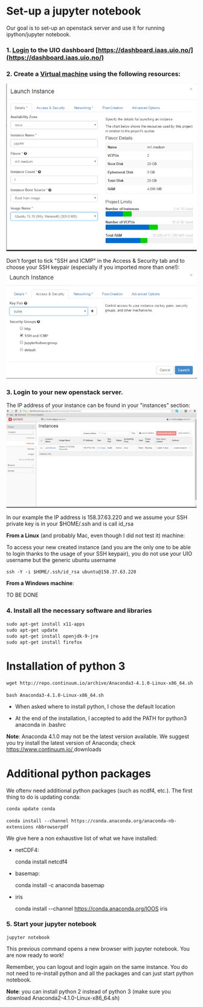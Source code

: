 # Set-up a jupyter notebook 

Our goal is to set-up an openstack server and use it for running ipython/jupyter notebook.

 
### 1. [Login](https://iaas.readthedocs.io/en/latest/enduser/login.html#subsequent-logins) to the UIO dashboard [https://dashboard.iaas.uio.no/](https://dashboard.iaas.uio.no/)



### 2. Create a [Virtual machine](https://iaas.readthedocs.io/en/latest/enduser/create-virtual-machine.html#create-a-virtual-machine) using the following resources: 


![alt text](../images/jupyter_geofag.png "Jupyter notebook")

Don't forget to tick "SSH and ICMP" in the Access & Security tab and to choose your SSH keypair (especially if you imported more than one!):
![alt text](../images/ssh_ICMP.png "Access & Security") 

### 3. Login to your new openstack server. 

The IP address of your instance can be found in your "instances" section:
![alt text](../images/accessVM.png "Login to your instance")


In our example the IP address is 158.37.63.220 and we assume your SSH private key is in your $HOME/.ssh and is call id_rsa


**From a Linux** (and probably Mac, even though I did not test it) machine:

To access your new created instance (and you are the only one to be able to login thanks to the usage of your SSH keypair), you do not use your UIO username but the generic ubuntu username


    ssh -Y -i $HOME/.ssh/id_rsa ubuntu@158.37.63.220

**From a Windows machine**:

TO BE DONE


### 4. Install all the necessary software and libraries

    sudo apt-get install x11-apps
    sudo apt-get update
    sudo apt-get install openjdk-9-jre
    sudo apt-get install firefox

Installation of python 3
==========================

    wget http://repo.continuum.io/archive/Anaconda3-4.1.0-Linux-x86_64.sh
    
    bash Anaconda3-4.1.0-Linux-x86_64.sh
    

- When asked where to install python, I chose the default location

- At the end of the installation, I accepted to add the PATH for python3 anaconda in .bashrc

**Note**: Anaconda 4.1.0 may not be the latest version available. We suggest you try install the latest version of Anaconda; check [https://www.continuum.io/ ](https://www.continuum.io/ )downloads

Additional python packages
===========================

We oftenv need additional python packages (such as ncdf4, etc.). The first thing to do is updating conda: 

    conda update conda
    
    conda install --channel https://conda.anaconda.org/anaconda-nb-extensions nbbrowserpdf

We give here a non exhaustive list of what we have installed:

- netCDF4:
  

    conda install netcdf4

- basemap:

    conda install -c anaconda basemap

- iris


    conda install --channel https://conda.anaconda.org/IOOS iris

### 5. Start your jupyter notebook

    jupyter notebook

This previous command opens a new browser with jupyter notebook. You are now ready to work!

Remember, you can logout and login again on the same instance. You do not need to re-install python and all the packages and can just start python notebook.

**Note**: you can install python 2 instead of python 3 (make sure you download Anaconda2-4.1.0-Linux-x86_64.sh)

